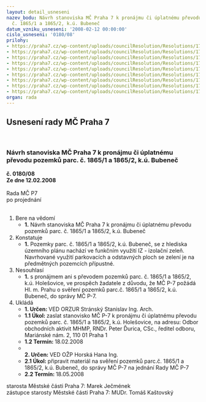 ```yaml
---
layout: detail_usneseni
nazev_bodu: Návrh stanoviska MČ Praha 7 k pronájmu či úplatnému převodu pozemků parc.
  č. 1865/1 a 1865/2, k.ú. Bubeneč
datum_vzniku_usneseni: '2008-02-12 00:00:00'
cislo_usneseni: '0180/08'
prilohy:
- https://praha7.cz/wp-content/uploads/councilResolution/Resolutions/17593/6-pron_11.doc
- https://praha7.cz/wp-content/uploads/councilResolution/Resolutions/17593/6-pron_12.doc
- https://praha7.cz/wp-content/uploads/councilResolution/Resolutions/17593/6-pron_21.doc
- https://praha7.cz/wp-content/uploads/councilResolution/Resolutions/17593/6-pron_22.doc
- https://praha7.cz/wp-content/uploads/councilResolution/Resolutions/17593/6-pron_31.doc
- https://praha7.cz/wp-content/uploads/councilResolution/Resolutions/17593/6-pron_41.doc
- https://praha7.cz/wp-content/uploads/councilResolution/Resolutions/17593/6-pron_51.doc
- https://praha7.cz/wp-content/uploads/councilResolution/Resolutions/17593/6-pron_52.doc
- https://praha7.cz/wp-content/uploads/councilResolution/Resolutions/17593/6-pron_61.jpg
organ: rada
---
```

<div id="ucUsn_pList" class="usn">
	<span><h2>Usnesení rady MČ Praha 7 </h2>
<br></span><div class="standBody">
<span><h3>Návrh stanoviska MČ Praha 7 k pronájmu či úplatnému převodu pozemků parc. č. 1865/1 a 1865/2, k.ú. Bubeneč</h3></span><div class="center">
		<strong>č. 0180/08</strong><br>
	</div>
<div class="center">
		<strong>Ze dne 12.02.2008</strong><br><br>
	</div>Rada MČ P7<br> po projednání<br><br><ol>
<li>Bere na vědomí<ul><li>
<strong>1.</strong> Návrh stanoviska MČ Praha 7 k pronájmu či úplatnému převodu pozemků parc. č. 1865/1 a 1865/2, k.ú. Bubeneč</li></ul>
</li>
<li>Konstatuje<ul><li>
<strong>1.</strong> Pozemky parc. č. 1865/1 a 1865/2, k.ú. Bubeneč, se z hlediska územního plánu nachází ve funkčním využití IZ - izolační zeleň. Navrhované využití parkovacích a odstavných ploch se zelení je na předmětných pozemcích přípustné.</li></ul>
</li>
<li>Nesouhlasí<ul><li>
<strong>1.</strong> s pronájmem ani s převodem pozemků parc. č. 1865/1 a 1865/2, k.ú. Holešovice, ve prospěch žadatele z důvodu, že MČ P-7 požádá Hl. m. Prahu o svěření pozemků parc.č. 1865/1 a 1865/2, k.ú. Bubeneč, do správy  MČ P-7.   </li></ul>
</li>
<li>Ukládá<ul>
<li>
<strong>1. Určen: </strong>VED ORZUR  Stránský  Stanislav Ing. Arch.</li>
<li>
<strong>1.1 Úkol: </strong>zaslat stanovisko MČ P-7 k pronájmu či úplatnému převodu pozemků parc. č. 1865/1 a 1865/2, k.ú. Holešovice, na adresu: Odbor obchodních aktivit MHMP, RNDr. Peter Ďurica, CSc., ředitel odboru, Mariánské nám. 2, 110 01 Praha 1 </li>
<li>
<strong>1.2 Termín: </strong>18.02.2008</li>
<li>
<strong><br>2. Určen: </strong>VED OŽP Horská Hana Ing.</li>
<li>
<strong>2.1 Úkol: </strong>připravit materiál na svěření pozemků parc.č. 1865/1 a 1865/2, k.ú. Bubeneč, do správy MČ P-7 na jednání Rady MČ P-7 </li>
<li>
<strong>2.2 Termín: </strong>18.05.2008</li>
</ul>
</li>
</ol>starosta Městské části Praha 7: Marek Ječmének<br>zástupce starosty Městské části Praha 7: MUDr. Tomáš Kaštovský 
</div>
</div>